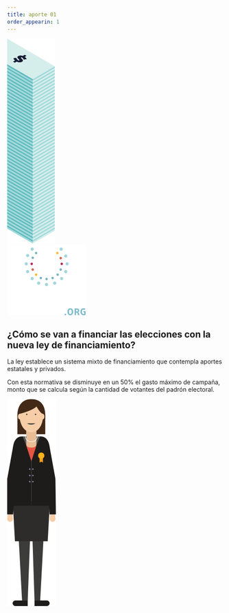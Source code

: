 ```yaml
---
title: aporte 01
order_appearin: 1
---
```

<section id="aporte-01">
  <div class="row">
    <div class="col-md-2 col-lg-2 visible-md-block visible-lg-block">
      <img src="img/01-billeton.png" alt="">
    </div>
    <div class="col-md-8 col-lg-8">
      <div class="text-center"><img src="img/01-logo.png" alt="logo ciudadano inteligente"></div>
      <div>
        <h2>¿Cómo se van a financiar las elecciones <span class="txt-celestino">con la nueva ley de financiamiento</span>?</h2>
        <p>La ley establece un sistema mixto de financiamiento que contempla aportes <span class="txt-rogelio">estatales</span> y <span class="txt-rubio">privados</span>.</p>
        <p>Con esta normativa <span class="txt-celestino">se disminuye en un 50% el gasto máximo de campaña</span>, monto que se calcula según la cantidad de votantes del padrón electoral.</p>
      </div>
    </div>
    <div class="col-md-2 col-lg-2 visible-md-block visible-lg-block">
      <img src="img/01-candidata.png" alt="">
    </div>
  </div>
</section>